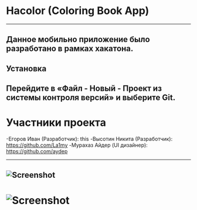 # Hacolor (Coloring Book App)
---
## Данное мобильно приложение было разработано в рамках хакатона.

Установка
------------
Перейдите в «Файл - Новый - Проект из системы контроля версий» и выберите Git.
------------
# Участники проекта
-Егоров Иван (Разработчик): this
-Высотин Никита (Разработчик): https://github.com/La1my
-Мурахаз Айдер  (UI дизайнер): https://github.com/aydep

---
![Screenshot](screenshot1.png)
---
![Screenshot](screenshot2.png)
=============================
